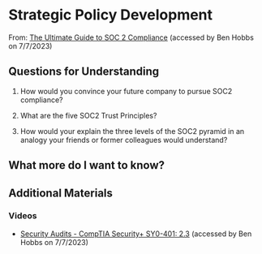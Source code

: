 # Strategic Policy Development

From: [The Ultimate Guide to SOC 2 Compliance](https://www.vendr.com/blog/soc-2-compliance-guide) (accessed by Ben Hobbs on 7/7/2023)

## Questions for Understanding

1. How would you convince your future company to pursue SOC2 compliance?


2. What are the five SOC2 Trust Principles?

3. How would your explain the three levels of the SOC2 pyramid in an analogy your friends or former colleagues would understand?

## What more do I want to know? 

## Additional Materials

### Videos
* [Security Audits - CompTIA Security+ SY0-401: 2.3](https://www.youtube.com/watch?v=FrzpyLZYKxo) (accessed by Ben Hobbs on 7/7/2023)